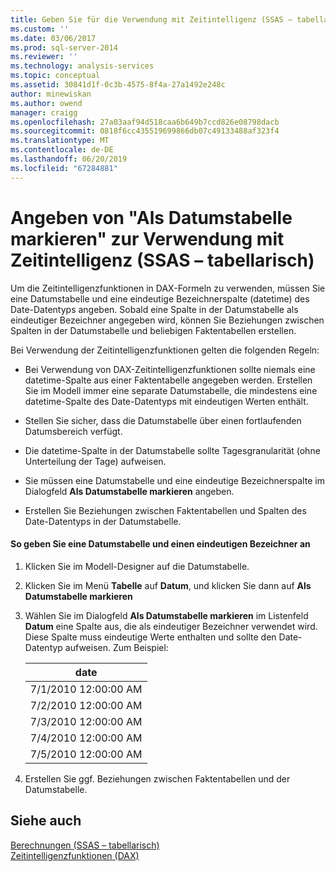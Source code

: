 ```yaml
---
title: Geben Sie für die Verwendung mit Zeitintelligenz (SSAS – tabellarisch) markieren als Datumstabelle | Microsoft-Dokumentation
ms.custom: ''
ms.date: 03/06/2017
ms.prod: sql-server-2014
ms.reviewer: ''
ms.technology: analysis-services
ms.topic: conceptual
ms.assetid: 30841d1f-0c3b-4575-8f4a-27a1492e248c
author: minewiskan
ms.author: owend
manager: craigg
ms.openlocfilehash: 27a03aaf94d518caa6b649b7ccd826e08798dacb
ms.sourcegitcommit: 0818f6cc435519699866db07c49133488af323f4
ms.translationtype: MT
ms.contentlocale: de-DE
ms.lasthandoff: 06/20/2019
ms.locfileid: "67284881"
---
```

# <a name="specify-mark-as-date-table-for-use-with-time-intelligence-ssas-tabular"></a>Angeben von "Als Datumstabelle markieren" zur Verwendung mit Zeitintelligenz (SSAS – tabellarisch)
  Um die Zeitintelligenzfunktionen in DAX-Formeln zu verwenden, müssen Sie eine Datumstabelle und eine eindeutige Bezeichnerspalte (datetime) des Date-Datentyps angeben. Sobald eine Spalte in der Datumstabelle als eindeutiger Bezeichner angegeben wird, können Sie Beziehungen zwischen Spalten in der Datumstabelle und beliebigen Faktentabellen erstellen.  
  
 Bei Verwendung der Zeitintelligenzfunktionen gelten die folgenden Regeln:  
  
-   Bei Verwendung von DAX-Zeitintelligenzfunktionen sollte niemals eine datetime-Spalte aus einer Faktentabelle angegeben werden. Erstellen Sie im Modell immer eine separate Datumstabelle, die mindestens eine datetime-Spalte des Date-Datentyps mit eindeutigen Werten enthält.  
  
-   Stellen Sie sicher, dass die Datumstabelle über einen fortlaufenden Datumsbereich verfügt.  
  
-   Die datetime-Spalte in der Datumstabelle sollte Tagesgranularität (ohne Unterteilung der Tage) aufweisen.  
  
-   Sie müssen eine Datumstabelle und eine eindeutige Bezeichnerspalte im Dialogfeld **Als Datumstabelle markieren** angeben.  
  
-   Erstellen Sie Beziehungen zwischen Faktentabellen und Spalten des Date-Datentyps in der Datumstabelle.  
  
#### <a name="to-specify-a-date-table-and-unique-identifier"></a>So geben Sie eine Datumstabelle und einen eindeutigen Bezeichner an  
  
1.  Klicken Sie im Modell-Designer auf die Datumstabelle.  
  
2.  Klicken Sie im Menü **Tabelle** auf **Datum**, und klicken Sie dann auf **Als Datumstabelle markieren**  
  
3.  Wählen Sie im Dialogfeld **Als Datumstabelle markieren** im Listenfeld **Datum** eine Spalte aus, die als eindeutiger Bezeichner verwendet wird. Diese Spalte muss eindeutige Werte enthalten und sollte den Date-Datentyp aufweisen. Zum Beispiel:  
  
    |date|  
    |----------|  
    |7/1/2010 12:00:00 AM|  
    |7/2/2010 12:00:00 AM|  
    |7/3/2010 12:00:00 AM|  
    |7/4/2010 12:00:00 AM|  
    |7/5/2010 12:00:00 AM|  
  
4.  Erstellen Sie ggf. Beziehungen zwischen Faktentabellen und der Datumstabelle.  
  
## <a name="see-also"></a>Siehe auch  
 [Berechnungen &#40;SSAS – tabellarisch&#41;](calculations-ssas-tabular.md)   
 [Zeitintelligenzfunktionen &#40;DAX&#41;](/dax/time-intelligence-functions-dax)  
  
  

